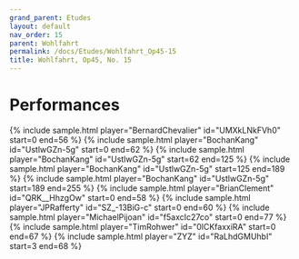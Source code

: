 ```yaml
---
grand_parent: Etudes
layout: default
nav_order: 15
parent: Wohlfahrt
permalink: /docs/Etudes/Wohlfahrt_Op45-15
title: Wohlfahrt, Op45, No. 15
---
```

# Performances
<div class="sample-container">
    {% include sample.html player="BernardChevalier" id="UMXkLNkFVh0" start=0 end=56 %}
    {% include sample.html player="BochanKang" id="UstlwGZn-5g" start=0 end=62 %}
    {% include sample.html player="BochanKang" id="UstlwGZn-5g" start=62 end=125 %}
    {% include sample.html player="BochanKang" id="UstlwGZn-5g" start=125 end=189 %}
    {% include sample.html player="BochanKang" id="UstlwGZn-5g" start=189 end=255 %}
    {% include sample.html player="BrianClement" id="QRK__HhzgOw" start=0 end=58 %}
    {% include sample.html player="JPRafferty" id="SZ_-13BiG-c" start=0 end=60 %}
    {% include sample.html player="MichaelPijoan" id="f5axcIc27co" start=0 end=77 %}
    {% include sample.html player="TimRohwer" id="0lCKfaxxiRA" start=0 end=67 %}
    {% include sample.html player="ZYZ" id="RaLhdGMUhbI" start=3 end=68 %}
</div>